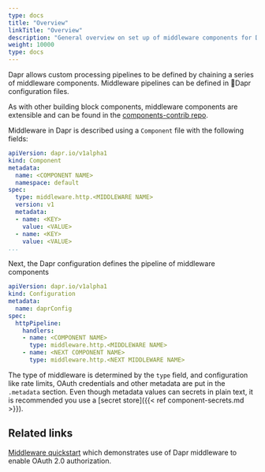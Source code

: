 ```yaml
---
type: docs
title: "Overview"
linkTitle: "Overview"
description: "General overview on set up of middleware components for Dapr"
weight: 10000
type: docs
---
```


Dapr allows custom processing pipelines to be defined by chaining a series of middleware components. Middleware pipelines can be defined in Dapr configuration files.

As with other building block components, middleware components are extensible and can be found in the [components-contrib repo](https://github.com/dapr/components-contrib).

Middleware in Dapr is described using a `Component` file with the following fields:

```yaml
apiVersion: dapr.io/v1alpha1
kind: Component
metadata:
  name: <COMPONENT NAME>
  namespace: default
spec:
  type: middleware.http.<MIDDLEWARE NAME>
  version: v1
  metadata:
  - name: <KEY>
    value: <VALUE>
  - name: <KEY>
    value: <VALUE>
...
```

Next, the Dapr configuration defines the pipeline of middleware components

```yaml
apiVersion: dapr.io/v1alpha1
kind: Configuration
metadata:
  name: daprConfig
spec:
  httpPipeline:
    handlers:
    - name: <COMPONENT NAME>
      type: middleware.http.<MIDDLEWARE NAME>
    - name: <NEXT COMPONENT NAME>
      type: middleware.http.<NEXT MIDDLEWARE NAME>
```

The type of middleware is determined by the `type` field, and configuration like rate limits, OAuth credentials and other metadata are put in the `.metadata` section.
Even though metadata values can secrets in plain text, it is recommended you use a [secret store]({{< ref component-secrets.md >}}).

## Related links

[Middleware quickstart](https://github.com/dapr/quickstarts/tree/master/middleware) which demonstrates use of Dapr middleware to enable OAuth 2.0 authorization.